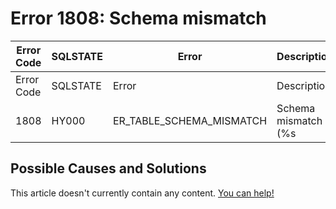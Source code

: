 
# Error 1808: Schema mismatch


| Error Code | SQLSTATE | Error | Description |
| --- | --- | --- | --- |
| Error Code | SQLSTATE | Error | Description |
| 1808 | HY000 | ER_TABLE_SCHEMA_MISMATCH | Schema mismatch (%s |




## Possible Causes and Solutions


This article doesn't currently contain any content. [You can help!](/en/writing-and-editing-knowledge-base-articles/)

